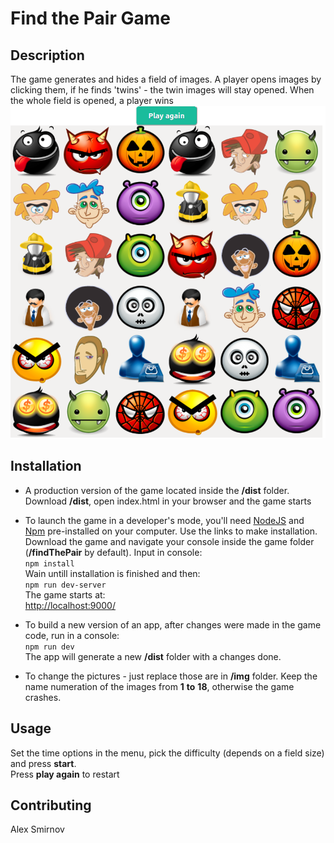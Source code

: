 # Find the Pair Game

## Description
The game generates and hides a field of images. A player opens images by clicking them, if he finds 'twins' - the twin images will stay opened. When the whole field is opened, a player wins
![](https://github.com/wwwal2/findThePair/blob/master/img/gamePreview.png)

## Installation
* A production version of the game located inside the __/dist__ folder. Download __/dist__, open index.html in your browser and the game starts

* To launch the game in a developer's mode, you'll need [NodeJS](https://nodejs.org/en/download/) and [Npm](https://docs.npmjs.com/cli/install) pre-installed on your computer. Use the links to make installation.
Download the game and navigate your console inside the game folder (__/findThePair__ by default). Input in console:<br/>
`npm install`<br/>
Wain untill installation is finished and then: <br/>
`npm run dev-server`<br/>
The game starts at:<br/>
[http://localhost:9000/](http://localhost:9000/)

* To build a new version of an app, after changes were made in the game code, run in a console:<br/>
`npm run dev`<br/>
The app will generate a new __/dist__ folder with a changes done.

* To change the pictures - just replace those are in __/img__ folder. Keep the name numeration of the images from __1__ __to__ __18__, otherwise the game crashes.

## Usage
Set the time options in the menu, pick the difficulty (depends on a field size) and press __start__.<br/>
Press __play again__ to restart

## Contributing 
Alex Smirnov


